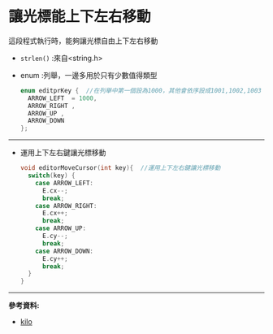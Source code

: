 # 讓光標能上下左右移動

這段程式執行時，能夠讓光標自由上下左右移動

* `strlen()` :來自<string.h>

* enum :列舉，一邊多用於只有少數值得類型
  ```c
  enum editprKey {  //在列舉中第一個設為1000，其他會依序設成1001,1002,1003
    ARROW_LEFT  = 1000,
    ARROW_RIGHT ,
    ARROW_UP ,
    ARROW_DOWN 
  };
  ```

---
* 運用上下左右鍵讓光標移動
  ```c
  void editorMoveCursor(int key){  //運用上下左右鍵讓光標移動
    switch(key) {
      case ARROW_LEFT:
        E.cx--;
        break;
      case ARROW_RIGHT:
        E.cx++;
        break;
      case ARROW_UP:
        E.cy--;
        break;
      case ARROW_DOWN:
        E.cy++;
        break;
    }
  }
  ```
---
**參考資料:**



* [kilo](https://viewsourcecode.org/snaptoken/kilo/03.rawInputAndOutput.html)

